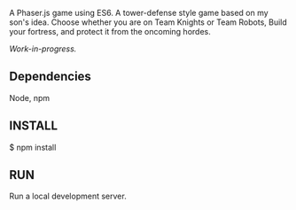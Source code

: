 A Phaser.js game using ES6.
A tower-defense style game based on my son's idea.
Choose whether you are on Team Knights or Team Robots,
Build your fortress, and protect it from the oncoming hordes.

*Work-in-progress.*


Dependencies
----------
Node, npm

INSTALL
-------
$ npm install

RUN
----
Run a local development server.


